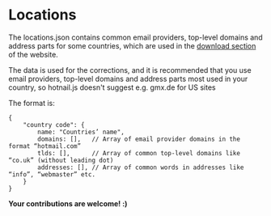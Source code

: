 Locations
=========
The locations.json contains common email providers, top-level domains and address parts for some countries, which are used in the [download section](http://hotnailjs.com#download) of the website.

The data is used for the corrections, and it is recommended that you use email providers, top-level domains and address parts most used in your country, so hotnail.js doesn't suggest e.g. gmx.de for US sites

The format is:
```
{
	"country code": {
		name: "Countries’ name",
		domains: [],   // Array of email provider domains in the format “hotmail.com”
		tlds: [],      // Array of common top-level domains like “co.uk” (without leading dot)
		addresses: [], // Array of common words in addresses like “info”, “webmaster” etc.
	}
}
```

**Your contributions are welcome! :)**